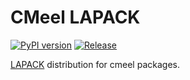 # CMeel LAPACK

[![PyPI version](https://badge.fury.io/py/cmeel-lapack.svg)](https://pypi.org/project/cmeel-lapack)
[![Release](https://github.com/cmake-wheel/cmeel-lapack/actions/workflows/release.yml/badge.svg)](https://github.com/cmake-wheel/cmeel-lapack/actions/workflows/release.yml)

[LAPACK](https://netlib.org/lapack/) distribution for cmeel packages.
